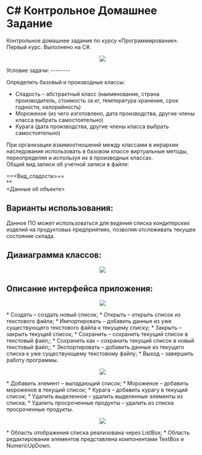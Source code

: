 C# Контрольное Домашнее Задание
======================
Контрольное домашнее задание по курсу «Программирование». Первый курс. Выполнено на С#.
<p align="center"><img src="http://mar.imghost.us/JtfP.png"/></p>
Условие задачи:
--------

Определить базовый и производные классы:
 * Сладость – абстрактный класс (наименование, страна производитель, стоимость за кг, температура хранения, срок годности, калорийность)
 * Мороженое (из чего изготовлено, дата производства, другие члены класса выбрать самостоятельно)
 * Курага (дата производства, другие члены класса выбрать самостоятельно)

При организации взаимоотношений между классами в иерархии наследования использовать в базовом классе виртуальные методы, переопределяя и используя их в производных классах.   
Общий вид записи об учетной записи в файле:

==<Вид_сладости>==      
**  
<Данные об объекте>

Варианты использования:
--------
Данное ПО может использоваться для ведения списка кондитерских изделий на продуктовых предприятиях, позволяя отслеживать текущее состояние склада.

Диаиаграмма классов: 
--------
<p align="center"><img src="http://mar.imghost.us/Ju2s.png"/></p>

Описание интерфейса приложения: 
--------
<p align="center"><img src="http://mar.imghost.us/Jtep.png"/></p>
 * Создать – создать новый список;
 * Открыть – открыть список из текстового файла;
 * Импортировать – добавить данные из уже существующего текстового файла к
текущему списку;
 * Закрыть – закрыть текущий список;
 * Сохранить – cохранить текущий список в текстовый файл;;
 * Сохранить как – cохранить текущий список в новый текстовый файл;;
 * Экспортировать – добавить данные из текущего списка к уже существующему
текстовому файлу;
 * Выход – завершить работу программы.
<p align="center"><img src="http://mar.imghost.us/Jtv3.png"/></p>
 * Добавить элемент – выпадающий список;
 * Мороженое – добавить мороженое в текущий список;
 * Курага – добавить курагу в текущий список;
 * Удалить выделенное – удалить выделенные элементы из списка;
 * Удалить просроченные продукты – удалить из списка просроченные продукты.
<p align="center"><img src="http://mar.imghost.us/JtfP.png"/></p>
 * Область отображения списка реализована через ListBox;
 * Область редактирования элементов представлена компонентами TextBox и NumericUpDown.
